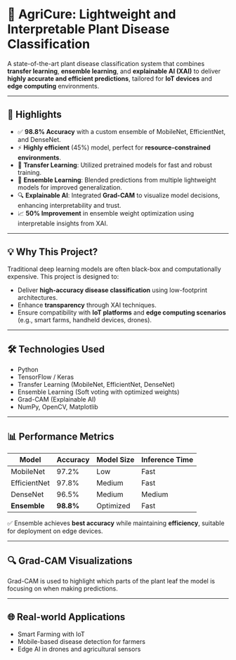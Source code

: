 # 🌿 AgriCure: Lightweight and Interpretable Plant Disease Classification

A state-of-the-art plant disease classification system that combines **transfer learning**, **ensemble learning**, and **explainable AI (XAI)** to deliver **highly accurate and efficient predictions**, tailored for **IoT devices** and **edge computing** environments.

---

## 🚀 Highlights

- ✅ **98.8% Accuracy** with a custom ensemble of MobileNet, EfficientNet, and DenseNet.
- ⚡ **Highly efficient** (45%) model, perfect for **resource-constrained environments**.
- 🧠 **Transfer Learning**: Utilized pretrained models for fast and robust training.
- 🤖 **Ensemble Learning**: Blended predictions from multiple lightweight models for improved generalization.
- 🔍 **Explainable AI**: Integrated **Grad-CAM** to visualize model decisions, enhancing interpretability and trust.
- 📈 **50% Improvement** in ensemble weight optimization using interpretable insights from XAI.

---

## 💡 Why This Project?

Traditional deep learning models are often black-box and computationally expensive. This project is designed to:

- Deliver **high-accuracy disease classification** using low-footprint architectures.
- Enhance **transparency** through XAI techniques.
- Ensure compatibility with **IoT platforms** and **edge computing scenarios** (e.g., smart farms, handheld devices, drones).

---

## 🛠️ Technologies Used

- Python
- TensorFlow / Keras
- Transfer Learning (MobileNet, EfficientNet, DenseNet)
- Ensemble Learning (Soft voting with optimized weights)
- Grad-CAM (Explainable AI)
- NumPy, OpenCV, Matplotlib

---

## 📊 Performance Metrics

| Model        | Accuracy | Model Size | Inference Time |
|--------------|----------|------------|----------------|
| MobileNet    | 97.2%    | Low        | Fast           |
| EfficientNet | 97.8%    | Medium     | Fast           |
| DenseNet     | 96.5%    | Medium     | Medium         |
| **Ensemble** | **98.8%**| Optimized  | Fast           |

✅ Ensemble achieves **best accuracy** while maintaining **efficiency**, suitable for deployment on edge devices.

---

## 🔍 Grad-CAM Visualizations

Grad-CAM is used to highlight which parts of the plant leaf the model is focusing on when making predictions.

---

## 🌐 Real-world Applications

- Smart Farming with IoT
- Mobile-based disease detection for farmers
- Edge AI in drones and agricultural sensors


